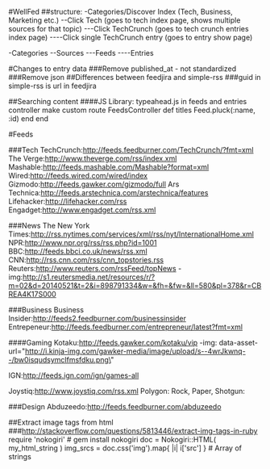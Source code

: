 #WellFed
##structure:
-Categories/Discover Index (Tech, Business, Marketing etc.)
--Click Tech (goes to tech index page, shows multiple sources for that topic)
---Click TechCrunch (goes to tech crunch entries index page)
----Click single TechCrunch entry (goes to entry show page)


-Categories
--Sources
---Feeds
----Entries



#Changes to entry data
###Remove published_at - not standardized
###Remove json
##Differences between feedjira and simple-rss
###guid in simple-rss is url in feedjira 


##Searching content
####JS Library: typeahead.js
in feeds and entries controller
make custom route
FeedsController
  def titles
    Feed.pluck(:name, :id)
  end
end

#Feeds

###Tech
TechCrunch:http://feeds.feedburner.com/TechCrunch/?fmt=xml
The Verge:http://www.theverge.com/rss/index.xml
Mashable:http://feeds.mashable.com/Mashable?format=xml
Wired:http://feeds.wired.com/wired/index
Gizmodo:http://feeds.gawker.com/gizmodo/full
Ars Technica:http://feeds.arstechnica.com/arstechnica/features
Lifehacker:http://lifehacker.com/rss
Engadget:http://www.engadget.com/rss.xml

###News
The New York Times:http://rss.nytimes.com/services/xml/rss/nyt/InternationalHome.xml
NPR:http://www.npr.org/rss/rss.php?id=1001
BBC:http://feeds.bbci.co.uk/news/rss.xml
CNN:http://rss.cnn.com/rss/cnn_topstories.rss
Reuters:http://www.reuters.com/rssFeed/topNews
  -img:http://s1.reutersmedia.net/resources/r/?m=02&d=20140521&t=2&i=898791334&w=&fh=&fw=&ll=580&pl=378&r=CBREA4K17S000

###Business
Business Insider:http://feeds2.feedburner.com/businessinsider
Entrepeneur:http://feeds.feedburner.com/entrepreneur/latest?fmt=xml

####Gaming
Kotaku:http://feeds.gawker.com/kotaku/vip
 -img: data-asset-url=\"http://i.kinja-img.com/gawker-media/image/upload/s--4wrJkwnq--/bw0isqudsymclfmsfdku.png\"
 
IGN:http://feeds.ign.com/ign/games-all

Joystiq:http://www.joystiq.com/rss.xml
Polygon:
Rock, Paper, Shotgun:

###Design
Abduzeedo:http://feeds.feedburner.com/abduzeedo


##Extract image tags from html
###http://stackoverflow.com/questions/5813446/extract-img-tags-in-ruby
require 'nokogiri' # gem install nokogiri
doc = Nokogiri::HTML( my_html_string )
img_srcs = doc.css('img').map{ |i| i['src'] } # Array of strings






